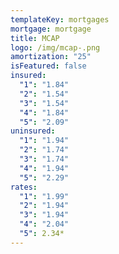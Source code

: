 ```yaml
---
templateKey: mortgages
mortgage: mortgage
title: MCAP
logo: /img/mcap-.png
amortization: "25"
isFeatured: false
insured:
  "1": "1.84"
  "2": "1.54"
  "3": "1.54"
  "4": "1.84"
  "5": "2.09"
uninsured:
  "1": "1.94"
  "2": "1.74"
  "3": "1.74"
  "4": "1.94"
  "5": "2.29"
rates:
  "1": "1.99"
  "2": "1.94"
  "3": "1.94"
  "4": "2.04"
  "5": 2.34*
---
```

